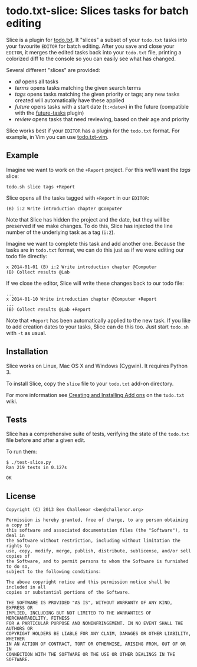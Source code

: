 todo.txt-slice: Slices tasks for batch editing
============================================================

Slice is a plugin for [todo.txt](http://todotxt.com/). It "slices" a subset of your `todo.txt` tasks into your favourite `EDITOR` for batch editing. After you save and close your `EDITOR`, it merges the edited tasks back into your `todo.txt` file, printing a colorized diff to the console so you can easily see what has changed.

Several different "slices" are provided:

- _all_ opens all tasks
- _terms_ opens tasks matching the given search terms
- _tags_ opens tasks matching the given priority or tags; any new tasks created will automatically have these applied
- _future_ opens tasks with a start date (`t:<date>`) in the future (compatible with the [future-tasks](https://github.com/ginatrapani/todo.txt-cli/wiki/Todo.sh-Add-on-Directory#future-tasks) plugin)
- _review_ opens tasks that need reviewing, based on their age and priority

Slice works best if your `EDITOR` has a plugin for the `todo.txt` format. For example, in Vim you can use [todo.txt-vim](https://github.com/freitass/todo.txt-vim).


Example
-------

Imagine we want to work on the `+Report` project. For this we'll want the _tags_ slice:

```
todo.sh slice tags +Report
```

Slice opens all the tasks tagged with `+Report` in our `EDITOR`:

```
(B) i:2 Write introduction chapter @Computer
```

Note that Slice has hidden the project and the date, but they will be preserved if we make changes. To do this, Slice has injected the line number of the underlying task as a tag (`i:2`).

Imagine we want to complete this task and add another one. Because the tasks are in `todo.txt` format, we can do this just as if we were editing our todo file directly:

```
x 2014-01-01 (B) i:2 Write introduction chapter @Computer
(B) Collect results @Lab
```

If we close the editor, Slice will write these changes back to our todo file:

```
...
x 2014-01-10 Write introduction chapter @Computer +Report
...
(B) Collect results @Lab +Report
```

Note that `+Report` has been automatically applied to the new task. If you like to add creation dates to your tasks, Slice can do this too. Just start `todo.sh` with `-t` as usual.


Installation
------------

Slice works on Linux, Mac OS X and Windows (Cygwin). It requires Python 3.

To install Slice, copy the `slice` file to your `todo.txt` add-on directory.

For more information see [Creating and Installing Add ons](https://github.com/ginatrapani/todo.txt-cli/wiki/Creating-and-Installing-Add-ons) on the `todo.txt` wiki.


Tests
-----

Slice has a comprehensive suite of tests, verifying the state of the `todo.txt` file before and after a given edit.

To run them:

```
$ ./test-slice.py
Ran 219 tests in 0.127s

OK
```


License
-------

    Copyright (C) 2013 Ben Challenor <ben@challenor.org>

    Permission is hereby granted, free of charge, to any person obtaining a copy of
    this software and associated documentation files (the "Software"), to deal in
    the Software without restriction, including without limitation the rights to
    use, copy, modify, merge, publish, distribute, sublicense, and/or sell copies of
    the Software, and to permit persons to whom the Software is furnished to do so,
    subject to the following conditions:

    The above copyright notice and this permission notice shall be included in all
    copies or substantial portions of the Software.

    THE SOFTWARE IS PROVIDED "AS IS", WITHOUT WARRANTY OF ANY KIND, EXPRESS OR
    IMPLIED, INCLUDING BUT NOT LIMITED TO THE WARRANTIES OF MERCHANTABILITY, FITNESS
    FOR A PARTICULAR PURPOSE AND NONINFRINGEMENT. IN NO EVENT SHALL THE AUTHORS OR
    COPYRIGHT HOLDERS BE LIABLE FOR ANY CLAIM, DAMAGES OR OTHER LIABILITY, WHETHER
    IN AN ACTION OF CONTRACT, TORT OR OTHERWISE, ARISING FROM, OUT OF OR IN
    CONNECTION WITH THE SOFTWARE OR THE USE OR OTHER DEALINGS IN THE SOFTWARE.

